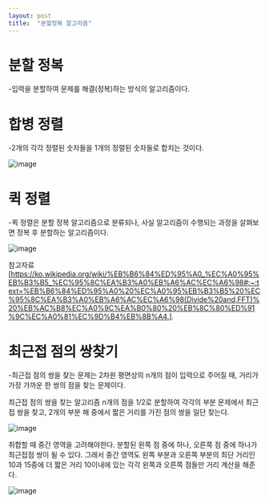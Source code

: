 ```yaml
---
layout: post
title:  "분할정복 알고리즘"
---
```


# 분할 정복
-입력을 분할하여 문제를 해결(정복)하는 방식의 알고리즘이다.

# 합병 정렬
-2개의 각각 정렬된 숫자들을 1개의 정렬된 숫자들로 합치는 것이다.

![image](https://user-images.githubusercontent.com/101350455/159417451-909d8e10-c2ef-49e1-934d-1f64a15994a8.png)

# 퀵 정렬
-퀵 정렬은 분할 정복 알고리즘으로 분류되나, 사실 알고리즘이 수행되는 과정을 살펴보면 정복 후 분할하는 알고리즘이다.

![image](https://user-images.githubusercontent.com/101350455/159418569-1febf100-e2a3-4249-a1eb-bbab47690cf8.png)

참고자료[https://ko.wikipedia.org/wiki/%EB%B6%84%ED%95%A0_%EC%A0%95%EB%B3%B5_%EC%95%8C%EA%B3%A0%EB%A6%AC%EC%A6%98#:~:text=%EB%B6%84%ED%95%A0%20%EC%A0%95%EB%B3%B5%20%EC%95%8C%EA%B3%A0%EB%A6%AC%EC%A6%98(Divide%20and,FFT)%20%EB%AC%B8%EC%A0%9C%EA%B0%80%20%EB%8C%80%ED%91%9C%EC%A0%81%EC%9D%B4%EB%8B%A4.].

# 최근접 점의 쌍찾기
-최근접 점의 쌍을 찾는 문제는 2차원 평면상의 n개의 점이 입력으로 주어질 때, 거리가 가장 가까운 한 쌍의 점을 찾는 문제이다.

최근접 점의 쌍을 찾는 알고리즘
n개의 점을 1/2로 분할하여 각각의 부분 문제에서 최근접 쌍을 찾고, 2개의 부분 해 중에서 짧은 거리를 가진 점의 쌍을 일단 찾는다.

![image](https://user-images.githubusercontent.com/101350455/159420284-b5d55065-0167-4045-96a4-6141f0deda96.png)

취합할 때 중간 영역을 고려해야한다. 분할된 왼쪽 점 중에 하나, 오른쪽 점 중에 하나가 최근접점 쌍이 될 수 있다. 그래서 중간 영역도 왼쪽 부분과 오른쪽 부분의 최단 거리인 10과 15중에 더 짧은 거리 10이내에 있는 각각 왼쪽과 오른쪽 점들만 거리 계산을 해준다.

![image](https://user-images.githubusercontent.com/101350455/159420421-8f2aabf0-a938-4d20-8949-f0fcd4d331b0.png)


